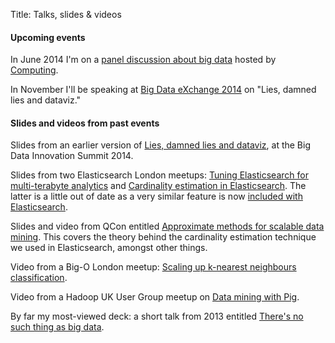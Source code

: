 Title: Talks, slides & videos

#### Upcoming events

In June 2014 I'm on a [panel discussion about big data](http://www.itleadersforum.co.uk/speakers) hosted by [Computing](http://www.computing.co.uk/).

In November I'll be speaking at [Big Data eXchange 2014](https://skillsmatter.com/conferences/1959-big-data-exchange-2014) on "Lies, damned lies and dataviz."

#### Slides and videos from past events

Slides from an earlier version of [Lies, damned lies and dataviz](http://www.slideshare.net/AndrewClegg1/lies-damned-lies-dataviz), at the Big Data Innovation Summit 2014.

Slides from two Elasticsearch London meetups: [Tuning Elasticsearch for multi-terabyte analytics](http://www.slideshare.net/AndrewClegg1/scaling-elasticsearch-for-multiterabyte-analytics) and [Cardinality estimation in Elasticsearch](https://docs.google.com/presentation/d/1ESNiqd7HuIfuwXSSK81PAAu6AmEPEE0u_vyk4FU5x9o/edit?usp=sharing). The latter is a little out of date as a very similar feature is now [included with Elasticsearch](http://www.elasticsearch.org/guide/en/elasticsearch/reference/current/search-aggregations-metrics-cardinality-aggregation.html).

Slides and video from QCon entitled [Approximate methods for scalable data mining](http://www.infoq.com/presentations/scalability-data-mining). This covers the theory behind the cardinality estimation technique we used in Elasticsearch, amongst other things.

Video from a Big-O London meetup: [Scaling up k-nearest neighbours classification](https://skillsmatter.com/skillscasts/4930-scaling-up-k-nearest-neighbours-classification).

Video from a Hadoop UK User Group meetup on [Data mining with Pig](https://skillsmatter.com/skillscasts/3384-data-processing-pig).

By far my most-viewed deck: a short talk from 2013 entitled [There's no such thing as big data](http://www.slideshare.net/AndrewClegg1/theres-no-such-thing-as-big-datappt).


